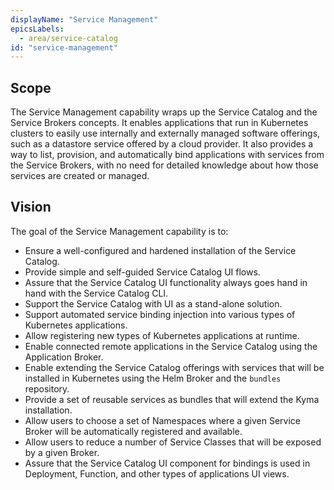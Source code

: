 ```yaml
---
displayName: "Service Management"
epicsLabels:
  - area/service-catalog
id: "service-management"
---
```


## Scope

The Service Management capability wraps up the Service Catalog and the Service Brokers concepts. It enables applications that run in Kubernetes clusters to easily use internally and externally managed software offerings, such as a datastore service offered by a cloud provider. It also provides a way to list, provision, and automatically bind applications with services from the Service Brokers, with no need for detailed knowledge about how those services are created or managed.

## Vision

The goal of the Service Management capability is to:
* Ensure a well-configured and hardened installation of the Service Catalog.
* Provide simple and self-guided Service Catalog UI flows.
* Assure that the Service Catalog UI functionality always goes hand in hand with the Service Catalog CLI.
* Support the Service Catalog with UI as a stand-alone solution.
* Support automated service binding injection into various types of Kubernetes applications. 
* Allow registering new types of Kubernetes applications at runtime.
* Enable connected remote applications in the Service Catalog using the Application Broker.
* Enable extending the Service Catalog offerings with services that will be installed in Kubernetes using the Helm Broker and the `bundles` repository.
* Provide a set of reusable services as bundles that will extend the Kyma installation.
* Allow users to choose a set of Namespaces where a given Service Broker will be automatically registered and available. 
* Allow users to reduce a number of Service Classes that will be exposed by a given Broker.
* Assure that the Service Catalog UI component for bindings is used in Deployment, Function, and other types of applications UI views.

